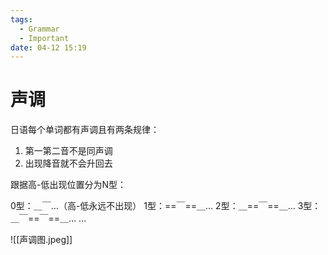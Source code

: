 ```yaml
---
tags:
  - Grammar
  - Important
date: 04-12 15:19
---
```


# 声调

日语每个单词都有声调且有两条规律：

1. 第一第二音不是同声调
2. 出现降音就不会升回去

跟据高-低出现位置分为N型：

0型：＿￣…（高-低永远不出现）
1型：==￣==＿…
2型：＿==￣==＿…
3型：＿￣==￣==＿…
…

![[声调图.jpeg]]